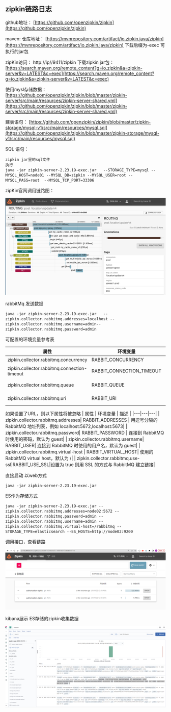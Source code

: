 ## zipkin链路日志

github地址： [https://github.com/openzipkin/zipkin](https://github.com/openzipkin/zipkin)

maven: 仓库地址： [https://mvnrepository.com/artifact/io.zipkin.java/zipkin](https://mvnrepository.com/artifact/io.zipkin.java/zipkin)  下载后缀为-exec 可执行的jar包

zipKin访问： http://ip//9411/zipkin   下载zipkin jar包： [https://search.maven.org/remote_content?g=io.zipkin&a=zipkin-server&v=LATEST&c=exec](https://search.maven.org/remote_content?g=io.zipkin&a=zipkin-server&v=LATEST&c=exec)

使用mysl存储数据：
[https://github.com/openzipkin/zipkin/blob/master/zipkin-server/src/main/resources/zipkin-server-shared.yml](https://github.com/openzipkin/zipkin/blob/master/zipkin-server/src/main/resources/zipkin-server-shared.yml)

建表语句： [https://github.com/openzipkin/zipkin/blob/master/zipkin-storage/mysql-v1/src/main/resources/mysql.sql](https://github.com/openzipkin/zipkin/blob/master/zipkin-storage/mysql-v1/src/main/resources/mysql.sql)

SQL 语句：

```
zipkin jar里的sql文件
执行
java -jar zipkin-server-2.23.19-exec.jar   --STORAGE_TYPE=mysql --MYSQL_HOST=node01 --MYSQL_DB=zipkin --MYSQL_USER=root --MYSQL_PASS=root  --MYSQL_TCP_PORT=33306 
```


zipKin官网调用链路图：

![输入图片说明](../images/zipkin/%E6%9C%8D%E5%8A%A1%E8%B0%83%E7%94%A8image.png)

rabbitMq 发送数据
```
java -jar zipkin-server-2.23.19-exec.jar   --zipkin.collector.rabbitmq.addresses=localhost --zipkin.collector.rabbitmq.username=admin--zipkin.collector.rabbitmq.password=admin
```
可配置的环境变量参考表

|  属性 | 环境变量  |  描述 |
|---|---|---|
| zipkin.collector.rabbitmq.concurrency  | RABBIT_CONCURRENCY  |  并发消费者数量，默认为 1 |
| zipkin.collector.rabbitmq.connection-timeout | RABBIT_CONNECTION_TIMEOUT |  建立连接时的超时时间，默认为 60000 毫秒，即 1 分钟|
| zipkin.collector.rabbitmq.queue| RABBIT_QUEUE	 |  从中获取 span 信息的队列，默认为 zipkin|
| zipkin.collector.rabbitmq.uri	 | RABBIT_URI | 符合 RabbitMQ URI 规范 的 URI，例如 amqp://user:pass@host:10000/vhost|
如果设置了URL，则以下属性将被忽略
|  属性 | 环境变量  |  描述 |
|---|---|---|
| zipkin.collector.rabbitmq.addresses| RABBIT_ADDRESSES	|  用逗号分隔的 RabbitMQ 地址列表，例如 localhost:5672,localhost:5673|
| zipkin.collector.rabbitmq.password| RABBIT_PASSWORD |  连接到 RabbitMQ 时使用的密码，默认为 guest|
| zipkin.collector.rabbitmq.username| RABBIT_USER|  连接到 RabbitMQ 时使用的用户名，默认为 guest|
| zipkin.collector.rabbitmq.virtual-host | RABBIT_VIRTUAL_HOST| 使用的 RabbitMQ virtual host，默认为 /|
| zipkin.collector.rabbitmq.use-ssl|RABBIT_USE_SSL|设置为 true 则用 SSL 的方式与 RabbitMQ 建立链接|

直接启动 以web方式

```
java -jar zipkin-server-2.23.19-exec.jar
```


ES作为存储方式

```
java -jar zipkin-server-2.23.19-exec.jar --zipkin.collector.rabbitmq.addresses=node02:5672 --zipkin.collector.rabbitmq.password=admin --zipkin.collector.rabbitmq.username=admin --zipkin.collector.rabbitmq.virtual-host=/rabbitmq --STORAGE_TYPE=elasticsearch --ES_HOSTS=http://node02:9200
```
调用接口，查看链路

![输入图片说明](../images/zipkin/%E9%93%BE%E8%B7%AF%E8%B0%83%E7%94%A8%E6%8E%A5%E5%8F%A3image.png)


 kibana展示 ES存储的zipkin收集数据

![输入图片说明](../images/zipkin/kibana%E5%B1%95%E7%A4%BAES%E5%AD%98%E5%82%A8%E7%9A%84zipkin%E6%94%B6%E9%9B%86%E6%95%B0%E6%8D%AEimage.png)